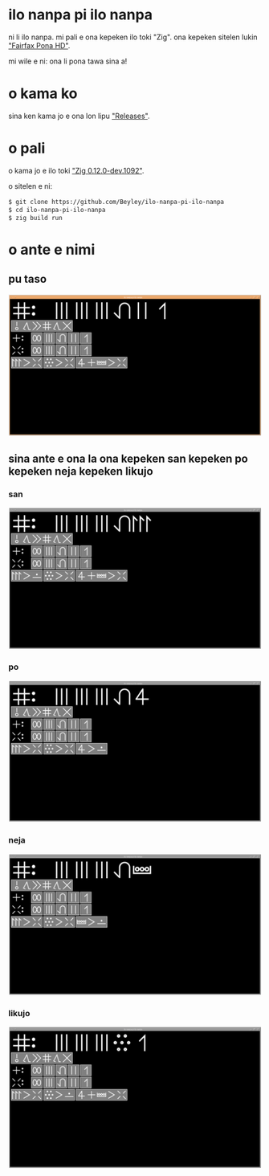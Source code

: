 # ilo nanpa pi ilo nanpa

ni li ilo nanpa. mi pali e ona kepeken ilo toki "Zig". ona kepeken sitelen lukin ["Fairfax Pona HD"](https://www.kreativekorp.com/software/fonts/fairfaxponahd/).

mi wile e ni: ona li pona tawa sina a!

# o kama ko

sina ken kama jo e ona lon lipu ["Releases"](https://github.com/Beyley/ilo-nanpa-pi-ilo-nanpa/releases).

# o pali

o kama jo e ilo toki ["Zig 0.12.0-dev.1092"](https://machengine.org/about/zig-version/).

o sitelen e ni: 
```
$ git clone https://github.com/Beyley/ilo-nanpa-pi-ilo-nanpa
$ cd ilo-nanpa-pi-ilo-nanpa
$ zig build run
```

# o ante e nimi

## pu taso

![pu](res/pu.png)

## sina ante e ona la ona kepeken san kepeken po kepeken neja kepeken likujo

### san

![san](res/san.png)

### po

![po](res/po.png)

### neja

![neja](res/neja.png)

### likujo

![likujo](res/likujo.png)
